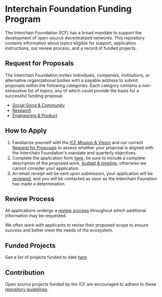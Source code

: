 # Interchain Foundation Funding Program
  
The Interchain Foundation (ICF) has a broad mandate to support 
the development of open-source decentralized networks. This 
repository contains information about topics eligible for 
support, application instructions, our review process, and a 
record of funded projects.

## Request for Proposals

The Interchain Foundation invites individuals, companies, 
institutions, or alternative organizational bodies with a payable 
address to submit proposals within the following categories. 
Each category contains a non-exhaustive list of topics, any of 
which could provide the basis for a successful funding proposal.

- [Social Good & Community](./social_good_and_community.md)
- [Research](./research.md)
- [Engineering & Product](./engineering_and_product.md)

## How to Apply

1. Familiarize yourself with the 
[ICF Mission & Vision](https://interchain.io/mission/) and our
current [Request for Proposals](#request-for-proposals) to assess
whether your proposal is aligned with the Interchain Foundation's
mandate and quarterly objectives.
2. Complete the application form [here](TBD), be sure to include
a complete description of the proposed work, 
[budget & timeline](https://docs.google.com/spreadsheets/d/1Pq4C8ne_OhTzAZeMIHgZDGkjpq8LLyUZN4DpM65oRRk/),
otherwise we cannot consider your application.
3. An email receipt will be sent upon submission,
your application will be [reviewed](#review-process), and you 
will be contacted as soon as the Interchain Founation has 
made a determination.

## Review Process

All applications undergo a [review process](./review_process.md) 
throughout which additional information may be requested.

We often work with applicants to revise their proposed scope to 
ensure success and better meet the needs of the ecosystem.

## Funded Projects

See a list of projects funded to date [here](projects/)

## Contribution

Open source projects funded by the ICF are encouraged to adhere to 
these [repository guidelines](./repository_guidelines.md).
